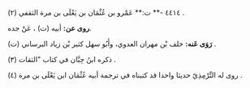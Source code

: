 ٤٤١٤ -** ت:** عَمْرو بن عُثْمَان بن يَعْلَى بن مرة الثقفي (٢) .

**روى عن:** أبيه (ت) ، عَنْ جده.

**رَوَى عَنه:** خلف بْن مهران العدوي، وأَبُو سهل كثير بْن زياد البرساني (ت) .

ذكره ابنُ حِبَّان في كتاب "الثقات (٣) .

روى له التِّرْمِذِيّ حديثا واحدا قد كتبناه في ترجمة أبيه عُثْمَان ابن يَعْلَى بن مرة (٤) .